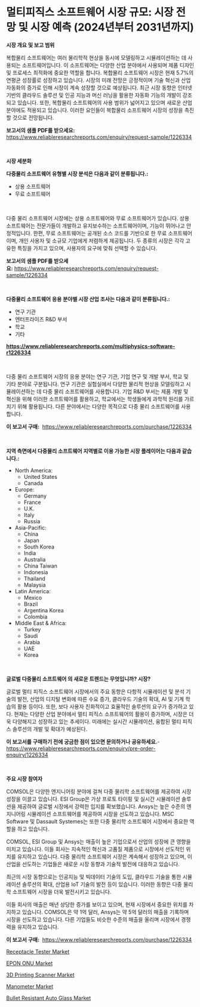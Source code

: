 <p><h1>멀티피직스 소프트웨어 시장 규모: 시장 전망 및 시장 예측 (2024년부터 2031년까지)</h1></p><p><strong>시장 개요 및 보고 범위</strong></p>
<p><p>복합물리 소프트웨어는 여러 물리학적 현상을 동시에 모델링하고 시뮬레이션하는 데 사용되는 소프트웨어입니다. 이 소프트웨어는 다양한 산업 분야에서 사용되며 제품 디자인 및 프로세스 최적화에 중요한 역할을 합니다. 복합물리 소프트웨어 시장은 현재 5.7%의 연평균 성장률로 성장하고 있습니다. 시장의 미래 전망은 긍정적이며 기술 혁신과 산업 자동화의 증가로 인해 시장이 계속 성장할 것으로 예상됩니다. 최근 시장 동향은 인터넷 기반의 클라우드 솔루션 및 인공 지능과 머신 러닝을 활용한 자동화 기능의 개발이 강조되고 있습니다. 또한, 복합물리 소프트웨어의 사용 범위가 넓어지고 있으며 새로운 산업 분야에도 적용되고 있습니다. 이러한 요인들이 복합물리 소프트웨어 시장의 성장을 촉진할 것으로 전망됩니다.</p></p>
<p><strong>보고서의 샘플 PDF를 받으세요:</strong> <a href="https://www.reliableresearchreports.com/enquiry/request-sample/1226334">https://www.reliableresearchreports.com/enquiry/request-sample/1226334</a></p>
<p>&nbsp;</p>
<p><strong>시장 세분화</strong></p>
<p><strong>다중물리 소프트웨어 유형별 시장 분석은 다음과 같이 분류됩니다.:</strong></p>
<p><ul><li>상용 소프트웨어</li><li>무료 소프트웨어</li></ul></p>
<p>&nbsp;</p>
<p><p>다중 물리 소프트웨어 시장에는 상용 소프트웨어와 무료 소프트웨어가 있습니다. 상용 소프트웨어는 전문가들이 개발하고 유지보수하는 소프트웨어이며, 기능이 뛰어나고 안정적입니다. 한편, 무료 소프트웨어는 공개된 소스 코드를 기반으로 한 무료 소프트웨어이며, 개인 사용자 및 소규모 기업에게 저렴하게 제공됩니다. 두 종류의 시장은 각각 고유한 특징을 가지고 있으며, 사용자의 요구에 맞춰 선택할 수 있습니다.</p></p>
<p><strong>보고서의 샘플 PDF를 받으세요:</strong>&nbsp;<a href="https://www.reliableresearchreports.com/enquiry/request-sample/1226334">https://www.reliableresearchreports.com/enquiry/request-sample/1226334</a></p>
<p>&nbsp;</p>
<p><strong> 다중물리 소프트웨어 응용 분야별 시장 산업 조사는 다음과 같이 분류됩니다.:</strong></p>
<p><ul><li>연구 기관</li><li>엔터프라이즈 R&D 부서</li><li>학교</li><li>기타</li></ul></p>
<p><strong><a href="https://www.reliableresearchreports.com/multiphysics-software-r1226334">https://www.reliableresearchreports.com/multiphysics-software-r1226334</a></strong></p>
<p>&nbsp;</p>
<p><p>다중 물리 소프트웨어 시장의 응용 분야는 연구 기관, 기업 연구 및 개발 부서, 학교 및 기타 분야로 구분됩니다. 연구 기관은 실험실에서 다양한 물리적 현상을 모델링하고 시뮬레이션하는 데 다중 물리 소프트웨어를 사용합니다. 기업 R&D 부서는 제품 개발 및 혁신을 위해 이러한 소프트웨어를 활용하고, 학교에서는 학생들에게 과학적 원리를 가르치기 위해 활용됩니다. 다른 분야에서는 다양한 목적으로 다중 물리 소프트웨어를 사용합니다.</p></p>
<p><strong>이 보고서 구매:</strong>&nbsp; <a href="https://www.reliableresearchreports.com/purchase/1226334">https://www.reliableresearchreports.com/purchase/1226334</a></p>
<p>&nbsp;</p>
<p><strong>지역 측면에서 다중물리 소프트웨어 지역별로 이용 가능한 시장 플레이어는 다음과 같습니다.:</strong></p>
<p><ul>
    <li>
        North America:
        <ul>
            <li>United States</li>
            <li>Canada</li>
        </ul>
    </li>
    <li>
        Europe:
        <ul>
            <li>Germany</li>
            <li>France</li>
            <li>U.K.</li>
            <li>Italy</li>
            <li>Russia</li>
        </ul>
    </li>
    <li>
        Asia-Pacific:
        <ul>
            <li>China</li>
            <li>Japan</li>
            <li>South Korea</li>
            <li>India</li>
            <li>Australia</li>
            <li>China Taiwan</li>
            <li>Indonesia</li>
            <li>Thailand</li>
            <li>Malaysia</li>
        </ul>
    </li>
    <li>
        Latin America:
        <ul>
            <li>Mexico</li>
            <li>Brazil</li>
            <li>Argentina Korea</li>
            <li>Colombia</li>
        </ul>
    </li>
    <li>
        Middle East & Africa:
        <ul>
            <li>Turkey</li>
            <li>Saudi</li>
            <li>Arabia</li>
            <li>UAE</li>
            <li>Korea</li>
        </ul>
    </li>
    </ul></p>
<p>&nbsp;</p>
<p><strong>글로벌 다중물리 소프트웨어 의 새로운 트렌드는 무엇입니까? 시장?</strong></p>
<p><p>글로벌 멀티 피직스 소프트웨어 시장에서의 주요 동향은 다항적 시뮬레이션 및 분석 기술의 발전, 산업의 디지털 변화에 따른 수요 증가, 클라우드 기술의 확대, AI 및 기계 학습의 활용 등이다. 또한, 보다 사용자 친화적이고 효율적인 솔루션의 요구가 증가하고 있다. 현재는 다양한 산업 분야에서 멀티 피직스 소프트웨어의 활용이 증가하며, 시장은 더욱 다양해지고 성장하고 있는 추세이다. 미래에는 실시간 시뮬레이션, 융합된 멀티 피직스 솔루션의 개발 및 확대가 예상된다.</p></p>
<p><strong>이 보고서를 구매하기 전에 궁금한 점이 있으면 문의하거나 공유하세요.</strong>- <a href="https://www.reliableresearchreports.com/enquiry/pre-order-enquiry/1226334">https://www.reliableresearchreports.com/enquiry/pre-order-enquiry/1226334</a></p>
<p>&nbsp;</p>
<p><strong>주요 시장 참여자</strong></p>
<p><p>COMSOL은 다양한 엔지니어링 분야에 걸쳐 다중 물리학 소프트웨어를 제공하여 시장 성장을 이끌고 있습니다. ESI Group은 가상 프로토 타이핑 및 실시간 시뮬레이션 솔루션을 제공하여 글로벌 시장에서 강력한 입지를 확보했습니다. Ansys는 높은 수준의 엔지니어링 시뮬레이션 소프트웨어를 제공하여 시장을 선도하고 있습니다. MSC Software 및 Dassault Systemes는 또한 다중 물리학 소프트웨어 시장에서 중요한 역할을 하고 있습니다.</p><p>COMSOL, ESI Group 및 Ansys는 매출이 높은 기업으로서 산업의 성장에 큰 영향을 미치고 있습니다. 이들 회사는 지속적인 혁신과 고품질 제품으로 시장에서 선도적인 위치를 유지하고 있습니다. 다중 물리학 소프트웨어 시장은 계속해서 성장하고 있으며, 이 산업을 선도하는 기업들은 새로운 시장 동향과 기술적 발전에 대응하고 있습니다.</p><p>최근의 시장 동향으로는 인공지능 및 빅데이터 기술의 도입, 클라우드 기술을 통한 시뮬레이션 솔루션의 확대, 산업용 IoT 기술의 발전 등이 있습니다. 이러한 동향은 다중 물리학 소프트웨어 시장을 더욱 발전시키고 있습니다.</p><p>이들 회사의 매출은 매년 상당한 증가를 보이고 있으며, 현재 시장에서 중요한 위치를 차지하고 있습니다. COMSOL은 약 1억 달러, Ansys는 약 5억 달러의 매출을 기록하며 시장을 선도하고 있습니다. 다른 기업들도 비슷한 수준의 매출을 올리며 시장에서 경쟁력을 유지하고 있습니다.</p></p>
<p><strong>이 보고서 구매:</strong>&nbsp;&nbsp;<a href="https://www.reliableresearchreports.com/purchase/1226334">https://www.reliableresearchreports.com/purchase/1226334</a></p>
<p><p><a href="https://github.com/myacatherineblakecaczo9vcsw/Market-Research-Report-List-2/blob/main/receptacle-tester-market.md">Receptacle Tester Market</a></p><p><a href="https://flame-sidecar-702.notion.site/EPON-ONU-Market-Size-and-Market-Trends-Complete-Industry-Overview-2024-to-2031-b59c6092a3874d1fa8436c586e6b87ba">EPON ONU Market</a></p><p><a href="https://view.publitas.com/reportprime-1/3d-printing-scanner-market-share-evolution-and-market-growth-trends-2024-2031/">3D Printing Scanner Market</a></p><p><a href="https://github.com/irfadac/Market-Research-Report-List-2/blob/main/manometer-market.md">Manometer Market</a></p><p><a href="https://issuu.com/reportprime-2/docs/bullet-resistant-auto-glass-market-size-2030.pptx">Bullet Resistant Auto Glass Market</a></p></p>